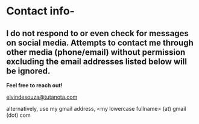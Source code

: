 # Contact info-

## I do not respond to or even check for messages on social media. Attempts to contact me through other media (phone/email) without permission excluding the email addresses listed below will be ignored.

**Feel free to reach out!**

[elvindesouza@tutanota.com](mailto:elvindesouza@tutanota.com)

alternatively, use my gmail address, \<my lowercase fullname\> (at) gmail (dot) com
